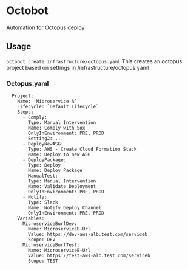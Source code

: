 # Octobot
Automation for Octopus deploy

## Usage
```octobot create infrastructure/octopus.yaml```
This creates an octopus project based on settings in /infrastructure/octopus.yaml

### Octopus.yaml

```
  Project:
    Name: 'Microservice A`
    Lifecycle: `Default Lifecycle`
    Steps:
      - Comply:
        Type: Manual Intervention
        Name: Comply with Sox
        OnlyInEnvironment: PRE, PROD
        Setting2: ...
      - DeployNewASG:
        Type: AWS - Create Cloud Formation Stack
        Name: Deploy to new ASG
      - DeployPackage:
        Type: Deploy
        Name: Deploy Package
      - ManualTest:
        Type: Manual Intervention
        Name: Validate Deployment
        OnlyInEnvironment: PRE, PROD
      - Notify:
        Type: Slack
        Name: Notify Deploy Channel
        OnlyInEnvironment: PRE, PROD
    Variables:
      MicroserviceBurlDev:
        Name: MicroserviceB-Url
        Value: https://dev-aws-alb.test.com/serviceb
        Scope: DEV
      MicroserviceBurlTest:
        Name: MicroserviceB-Url
        Value: https://test-aws-alb.test.com/serviceb
        Scope: TEST
```
        
